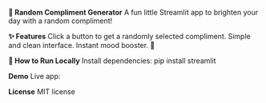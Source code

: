 __💖 Random Compliment Generator__
A fun little Streamlit app to brighten your day with a random compliment!

__✨ Features__
Click a button to get a randomly selected compliment.
Simple and clean interface.
Instant mood booster. 🌟


__🚀 How to Run Locally__
Install dependencies:
pip install streamlit

__Demo__
Live app:

__License__
MIT license
